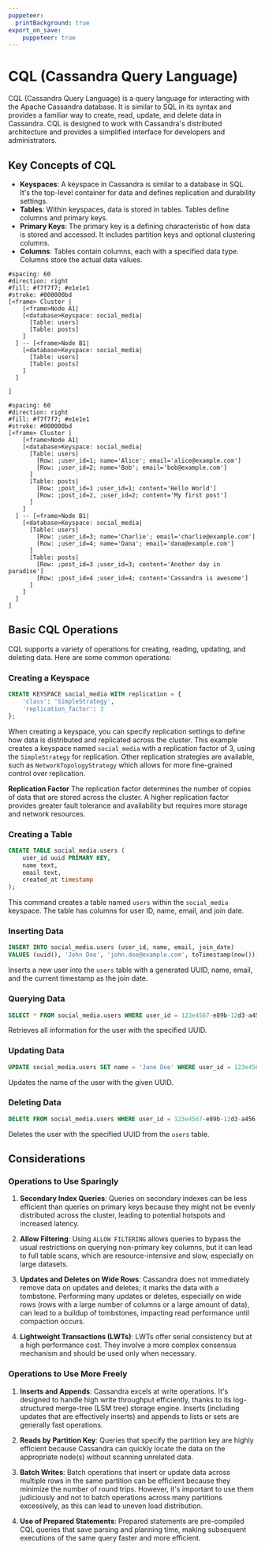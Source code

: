 ```yaml
---
puppeteer:
  printBackground: true
export_on_save:
    puppeteer: true
---
```


# CQL (Cassandra Query Language)

CQL (Cassandra Query Language) is a query language for interacting with the Apache Cassandra database. It is similar to SQL in its syntax and provides a familiar way to create, read, update, and delete data in Cassandra. CQL is designed to work with Cassandra's distributed architecture and provides a simplified interface for developers and administrators.

## Key Concepts of CQL

- **Keyspaces**: A keyspace in Cassandra is similar to a database in SQL. It's the top-level container for data and defines replication and durability settings.
- **Tables**: Within keyspaces, data is stored in tables. Tables define columns and primary keys.
- **Primary Keys**: The primary key is a defining characteristic of how data is stored and accessed. It includes partition keys and optional clustering columns.
- **Columns**: Tables contain columns, each with a specified data type. Columns store the actual data values.

```nomnoml {kroki=true}
#spacing: 60
#direction: right
#fill: #f7f7f7; #e1e1e1
#stroke: #000000bd
[<frame> Cluster |
    [<frame>Node A1|
    [<database>Keyspace: social_media|
      [Table: users]
      [Table: posts]
    ]
  ] -- [<frame>Node B1|
    [<database>Keyspace: social_media|
      [Table: users]
      [Table: posts]
    ]
  ]

]
```

```nomnoml {kroki=true}
#spacing: 60
#direction: right
#fill: #f7f7f7; #e1e1e1
#stroke: #000000bd
[<frame> Cluster |
    [<frame>Node A1|
    [<database>Keyspace: social_media|
      [Table: users|
        [Row: ;user_id=1; name='Alice'; email='alice@example.com']
        [Row: ;user_id=2; name='Bob'; email='bob@example.com']
      ]
      [Table: posts|
        [Row: ;post_id=1 ;user_id=1; content='Hello World']
        [Row: ;post_id=2, ;user_id=2; content='My first post']
      ]
    ]
  ] -- [<frame>Node B1|
    [<database>Keyspace: social_media|
      [Table: users|
        [Row: ;user_id=3; name='Charlie'; email='charlie@example.com']
        [Row: ;user_id=4; name='Dana'; email='dana@example.com']
      ]
      [Table: posts|
        [Row: ;post_id=3 ;user_id=3; content='Another day in paradise']
        [Row: ;post_id=4 ;user_id=4; content='Cassandra is awesome']
      ]
    ]
  ]
]
```

## Basic CQL Operations

CQL supports a variety of operations for creating, reading, updating, and deleting data. Here are some common operations:

### Creating a Keyspace

```sql
CREATE KEYSPACE social_media WITH replication = {
    'class': 'SimpleStrategy',
    'replication_factor': 3
};
```

When creating a keyspace, you can specify replication settings to define how data is distributed and replicated across the cluster. This example creates a keyspace named `social_media` with a replication factor of 3, using the `SimpleStrategy` for replication. Other replication strategies are available, such as `NetworkTopologyStrategy` which allows for more fine-grained control over replication.

**Replication Factor**
The replication factor determines the number of copies of data that are stored across the cluster. A higher replication factor provides greater fault tolerance and availability but requires more storage and network resources.

### Creating a Table

```sql
CREATE TABLE social_media.users (
    user_id uuid PRIMARY KEY,
    name text,
    email text,
    created_at timestamp
);
```

This command creates a table named `users` within the `social_media` keyspace. The table has columns for user ID, name, email, and join date.

### Inserting Data

```sql
INSERT INTO social_media.users (user_id, name, email, join_date)
VALUES (uuid(), 'John Doe', 'john.doe@example.com', toTimestamp(now()));
```

Inserts a new user into the `users` table with a generated UUID, name, email, and the current timestamp as the join date.

### Querying Data

```sql
SELECT * FROM social_media.users WHERE user_id = 123e4567-e89b-12d3-a456-426614174000;
```

Retrieves all information for the user with the specified UUID.

### Updating Data

```sql
UPDATE social_media.users SET name = 'Jane Doe' WHERE user_id = 123e4567-e89b-12d3-a456-426614174000;
```

Updates the name of the user with the given UUID.

### Deleting Data

```sql
DELETE FROM social_media.users WHERE user_id = 123e4567-e89b-12d3-a456-426614174000;
```

Deletes the user with the specified UUID from the `users` table.

## Considerations

### Operations to Use Sparingly

1. **Secondary Index Queries**: Queries on secondary indexes can be less efficient than queries on primary keys because they might not be evenly distributed across the cluster, leading to potential hotspots and increased latency.

2. **Allow Filtering**: Using `ALLOW FILTERING` allows queries to bypass the usual restrictions on querying non-primary key columns, but it can lead to full table scans, which are resource-intensive and slow, especially on large datasets.

3. **Updates and Deletes on Wide Rows**: Cassandra does not immediately remove data on updates and deletes; it marks the data with a tombstone. Performing many updates or deletes, especially on wide rows (rows with a large number of columns or a large amount of data), can lead to a buildup of tombstones, impacting read performance until compaction occurs.

4. **Lightweight Transactions (LWTs)**: LWTs offer serial consistency but at a high performance cost. They involve a more complex consensus mechanism and should be used only when necessary.

### Operations to Use More Freely

1. **Inserts and Appends**: Cassandra excels at write operations. It's designed to handle high write throughput efficiently, thanks to its log-structured merge-tree (LSM tree) storage engine. Inserts (including updates that are effectively inserts) and appends to lists or sets are generally fast operations.

2. **Reads by Partition Key**: Queries that specify the partition key are highly efficient because Cassandra can quickly locate the data on the appropriate node(s) without scanning unrelated data.

3. **Batch Writes**: Batch operations that insert or update data across multiple rows in the same partition can be efficient because they minimize the number of round trips. However, it's important to use them judiciously and not to batch operations across many partitions excessively, as this can lead to uneven load distribution.

4. **Use of Prepared Statements**: Prepared statements are pre-compiled CQL queries that save parsing and planning time, making subsequent executions of the same query faster and more efficient.
